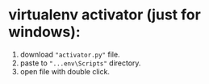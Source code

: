 # virtualenv activator (just for windows):

1. download <code>"activator.py"</code> file.
2. paste to <code>"..\.env\Scripts"</code> directory.
3. open file with double click.

